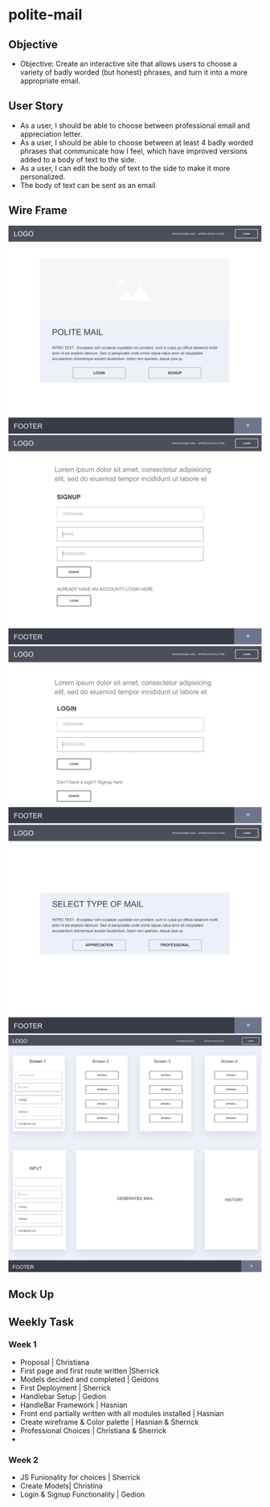 # polite-mail

## Objective

- Objective: Create an interactive site that allows users to choose a variety of badly worded (but honest) phrases, and turn it into a more appropriate email.

## User Story

- As a user, I should be able to choose between professional email and appreciation letter.
- As a user, I should be able to choose between at least 4 badly worded phrases that communicate how I feel, which have improved versions added to a body of text to the side.
- As a user, I can edit the body of text to the side to make it more personalized.
- The body of text can be sent as an email.

## Wire Frame

![alt text](/public/images/HOMEPAGE-LANDING%20PAGE.jpg)
![alt text](/public/images/SIGNUP.jpg)
![alt text](/public/images/LOGIN.jpg)
![alt text](/public/images/MAIL%20SELECTION.jpg)
![alt text](/public/images/GENERATE.jpg)


## Mock Up

## Weekly Task

### Week 1

- Proposal | Christiana
- First page and first route written |Sherrick
- Models decided and completed | Geidons
- First Deployment | Sherrick
- Handlebar Setup | Gedion
- HandleBar Framework | Hasnian
- Front end partially written with all modules installed | Hasnian
- Create wireframe & Color palette | Hasnian & Sherrick
- Professional Choices | Christiana & Sherrick
-

### Week 2

- JS Funionality for choices | Sherrick
- Create Models| Christina
- Login & Signup Functionality | Gedion
